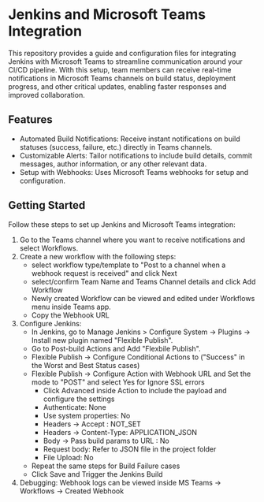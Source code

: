 # Jenkins and Microsoft Teams Integration
This repository provides a guide and configuration files for integrating Jenkins with Microsoft Teams to streamline communication around your CI/CD pipeline. With this setup, team members can receive real-time notifications in Microsoft Teams channels on build status, deployment progress, and other critical updates, enabling faster responses and improved collaboration.

## Features
* Automated Build Notifications: Receive instant notifications on build statuses (success, failure, etc.) directly in Teams channels.
* Customizable Alerts: Tailor notifications to include build details, commit messages, author information, or any other relevant data.
* Setup with Webhooks: Uses Microsoft Teams webhooks for setup and configuration.

## Getting Started
Follow these steps to set up Jenkins and Microsoft Teams integration:

1. Go to the Teams channel where you want to receive notifications and select Workflows.
2. Create a new workflow with the following steps:
    * select workflow type/template to "Post to a channel when a webhook request is received" and click Next
    * select/confirm Team Name and Teams Channel details and click Add Workflow
    * Newly created Workflow can be viewed and edited under Workflows menu inside Teams app. 
    * Copy the Webhook URL 
3. Configure Jenkins:
    * In Jenkins, go to Manage Jenkins > Configure System -> Plugins -> Install new plugin named "Flexible Publish".
    * Go to Post-build Actions and Add "Flexbile Publish".
    * Flexible Publish -> Configure Conditional Actions to ("Success" in the Worst and Best Status cases)
    * Flexible Publish  -> Configure Action with Webhook URL and Set the mode to "POST" and select Yes for Ignore SSL errors
         * Click Advanced inside Action to include the payload and configure the settings 
         * Authenticate: None
         * Use system properties: No
         * Headers -> Accept : NOT_SET
         * Headers -> Content-Type: APPLICATION_JSON
         * Body -> Pass build params to URL : No
         * Request body: Refer to JSON file in the project folder
         * File Upload: No 
    * Repeat the same steps for Build Failure cases
    * Click Save and Trigger the Jenkins Build 
4.  Debugging: Webhook logs can be viewed inside MS Teams -> Workflows -> Created Webhook     

